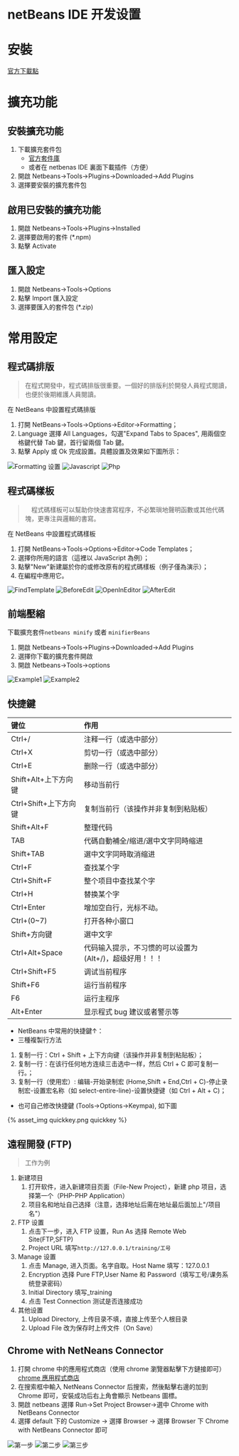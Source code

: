 # netBeans IDE 开发设置


# 安裝
[官方下載點](https://netbeans.org/)

# 擴充功能
## 安裝擴充功能
1. 下載擴充套件包  
    * [官方套件庫](http://plugins.netbeans.org/PluginPortal/)
    * 或者在 netbenas IDE 裏面下載插件（方便）
2. 開啟 Netbeans→Tools→Plugins→Downloaded→Add Plugins
3. 選擇要安裝的擴充套件包

## 啟用已安裝的擴充功能
1. 開啟 Netbeans→Tools→Plugins→Installed
2. 選擇要啟用的套件 (\*.npm)
3. 點擊 Activate

## 匯入設定
1. 開啟 Netbeans→Tools→Options
2. 點擊 Import 匯入設定
3. 選擇要匯入的套件包 (\*.zip)

# 常用設定
## 程式碼排版
> 在程式開發中，程式碼排版很重要。一個好的排版利於開發人員程式閱讀，也便於後期維護人員閱讀。

在 NetBeans 中設置程式碼排版
1. 打開 NetBeans->Tools->Options->Editor->Formatting；
2. Language 選擇 All Languages，勾選"Expand Tabs to Spaces", 用兩個空格鍵代替 Tab 鍵，首行留兩個 Tab 鍵。
3. 點擊 Apply 或 Ok 完成設置。具體設置及效果如下圖所示：

![Formatting 设置](images/Formatting.png)
![Javascript](images/Javascript.png)
![Php](images/Php.png)

## 程式碼樣板
>　程式碼樣板可以幫助你快速書寫程序，不必繁瑣地聲明函數或其他代碼塊，更專注與邏輯的書寫。

在 NetBeans 中設置程式碼樣板
1. 打開 NetBeans→Tools→Options→Editor→Code Templates；
2. 選擇你所用的語言（這裡以 JavaScript 為例）；
3. 點擊"New"新建屬於你的或修改原有的程式碼樣板（例子僅為演示）；
4. 在編程中應用它。

![FindTemplate](images/FindTemplate.png)
![BeforeEdit](images/BeforeEdit.png)
![OpenInEditor](images/OpenInEditor.png)
![AfterEdit](images/AfterEdit.png)

## 前端壓縮
下載擴充套件`netbeans minify` 或者 `minifierBeans`
1. 開啟 Netbeans→Tools→Plugins→Downloaded→Add Plugins
2. 選擇你下載的擴充套件開啟
3. 開啟 Netbeans→Tools→options

![Example1](images/Example1.png)
![Example2](images/Example2.png)

## 快捷鍵
|键位|作用|
|:--|:--|
|Ctrl+/|注释一行（或选中部分）|
|Ctrl+X|剪切一行（或选中部分）|
|Ctrl+E|删除一行（或选中部分）|
|Shift+Alt+上下方向键|移动当前行|
|Ctrl+Shift+上下方向键|复制当前行（该操作并非复制到粘贴板）|
|Shift+Alt+F|整理代码|
|TAB|代碼自動補全/缩进/選中文字同時缩进|
|Shift+TAB|選中文字同時取消缩进|
|Ctrl+F|查找某个字|
|Ctrl+Shift+F|整个项目中查找某个字|
|Ctrl+H|替换某个字|
|Ctrl+Enter|增加空白行，光标不动。|
|Ctrl+(0~7)|打开各种小窗口|
|Shift+方向键|選中文字|
|Ctrl+Alt+Space|代码输入提示，不习惯的可以设置为 (Alt+/)，超级好用！！！|
|Ctrl+Shift+F5|调试当前程序|
|Shift+F6|运行当前程序|
|F6|运行主程序|
|Alt+Enter|显示程式 bug 建议或者警示等|

* NetBeans 中常用的快捷鍵↑：  
* 三種複製行方法
 1. 复制一行：Ctrl + Shift + 上下方向键（该操作并非复制到粘贴板）；  
 2. 复制一行：在该行任何地方连续三击选中一样，然后 Ctrl + C 即可复制一行。；  
 3. 复制一行（使用宏）: 编辑-开始录制宏 (Home,Shift + End,Ctrl + C)-停止录制宏-设置宏名称（如 select-entire-line)-设置快捷键（如 Ctrl + Alt + C)； 
* 也可自己修改快捷鍵 (Tools→Options→Keympa), 如下圖

{% asset_img quickkey.png quickkey %}

## 遠程開發 (FTP)
> 工作为例

1. 新建项目
    1. 打开软件，进入新建项目页面（File-New Project），新建 php 项目，选择第一个（PHP-PHP Application）
    2. 项目名和地址自己选择（注意，选择地址后需在地址最后面加上"/项目名"）
2. FTP 设置
    1. 点击下一步，进入 FTP 设置，Run As 选择 Remote Web Site(FTP,SFTP)
    2. Project URL 填写`http://127.0.0.1/training/工号`
3. Manage 设置
    1. 点击 Manage, 进入页面。名字自取。Host Name 填写：127.0.0.1
    2. Encryption 选择 Pure FTP,User Name 和 Password（填写工号/课务系统登录密码）
    3. Initial Directory 填写_training
    4. 点击 Test Connection 测试是否连接成功
4. 其他设置
    1. Upload Directory, 上传目录不填，直接上传至个人根目录
    2. Upload File 改为保存时上传文件（On Save）

## Chrome with NetNeans Connector
1. 打開 chrome 中的應用程式商店（使用 chrome 瀏覽器點擊下方鏈接即可）  
[chrome 應用程式商店](https://chrome.google.com/webstore/category/themes?hl=en-US/)
2. 在搜索框中輸入 NetNeans Connector 后搜索，然後點擊右邊的加到 Chrome 即可，安裝成功后右上角會顯示 Netbeans 圖標。
3. 開啟 netbeans 選擇 Run→Set Project Browser→選中 Chrome with NetBeans Connector
4. 選擇 default 下的 Customize → 選擇 Browser → 選擇 Browser 下 Chrome with NetBeans Connector 即可

![第一步](images/01.png)
![第二步](images/02.png)
![第三步](images/03.png)
